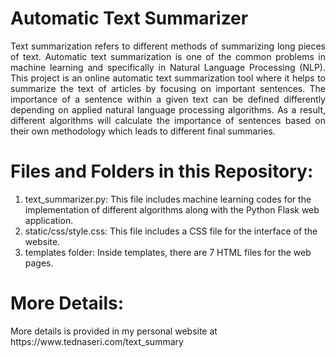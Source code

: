 # Automatic Text Summarizer
<p align="justify">Text summarization refers to different methods of summarizing long pieces of text. Automatic text summarization is one of the common problems in machine learning and specifically in Natural Language Processing (NLP). This project is an online automatic text summarization tool where it helps to summarize the text of articles by focusing on important sentences. The importance of a sentence within a given text can be defined differently depending on applied natural language processing algorithms. As a result, different algorithms will calculate the importance of sentences based on their own methodology which leads to different final summaries.</p>
  
# Files and Folders in this Repository:
1) text_summarizer.py: This file includes machine learning codes for the implementation of different algorithms along with the Python Flask web application.
2) static/css/style.css: This file includes a CSS file for the interface of the website.
3) templates folder: Inside templates, there are 7 HTML files for the web pages.

# More Details:
<p>More details is provided in my personal website at https://www.tednaseri.com/text_summary</p>
